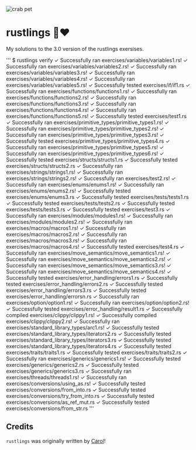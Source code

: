 ![crab pet](https://i.imgur.com/LbZJgmm.gif)

# rustlings 🦀❤️ 

My solutions to the 3.0 version of the rustlings exersises.

'''
$ rustlings verify
✓ Successfully ran exercises/variables/variables1.rs!
✓ Successfully ran exercises/variables/variables2.rs!
✓ Successfully ran exercises/variables/variables3.rs!
✓ Successfully ran exercises/variables/variables4.rs!
✓ Successfully ran exercises/variables/variables5.rs!
✓ Successfully tested exercises/if/if1.rs
✓ Successfully ran exercises/functions/functions1.rs!
✓ Successfully ran exercises/functions/functions2.rs!
✓ Successfully ran exercises/functions/functions3.rs!
✓ Successfully ran exercises/functions/functions4.rs!
✓ Successfully ran exercises/functions/functions5.rs!
✓ Successfully tested exercises/test1.rs
✓ Successfully ran exercises/primitive_types/primitive_types1.rs!
✓ Successfully ran exercises/primitive_types/primitive_types2.rs!
✓ Successfully ran exercises/primitive_types/primitive_types3.rs!
✓ Successfully tested exercises/primitive_types/primitive_types4.rs
✓ Successfully ran exercises/primitive_types/primitive_types5.rs!
✓ Successfully ran exercises/primitive_types/primitive_types6.rs!
✓ Successfully tested exercises/structs/structs1.rs
✓ Successfully tested exercises/structs/structs2.rs
✓ Successfully ran exercises/strings/strings1.rs!
✓ Successfully ran exercises/strings/strings2.rs!
✓ Successfully ran exercises/test2.rs!
✓ Successfully ran exercises/enums/enums1.rs!
✓ Successfully ran exercises/enums/enums2.rs!
✓ Successfully tested exercises/enums/enums3.rs
✓ Successfully tested exercises/tests/tests1.rs
✓ Successfully tested exercises/tests/tests2.rs
✓ Successfully tested exercises/tests/tests3.rs
✓ Successfully tested exercises/test3.rs
✓ Successfully ran exercises/modules/modules1.rs!
✓ Successfully ran exercises/modules/modules2.rs!
✓ Successfully ran exercises/macros/macros1.rs!
✓ Successfully ran exercises/macros/macros2.rs!
✓ Successfully ran exercises/macros/macros3.rs!
✓ Successfully ran exercises/macros/macros4.rs!
✓ Successfully tested exercises/test4.rs
✓ Successfully ran exercises/move_semantics/move_semantics1.rs!
✓ Successfully ran exercises/move_semantics/move_semantics2.rs!
✓ Successfully ran exercises/move_semantics/move_semantics3.rs!
✓ Successfully ran exercises/move_semantics/move_semantics4.rs!
✓ Successfully tested exercises/error_handling/errors1.rs
✓ Successfully tested exercises/error_handling/errors2.rs
✓ Successfully tested exercises/error_handling/errors3.rs
✓ Successfully tested exercises/error_handling/errorsn.rs
✓ Successfully ran exercises/option/option1.rs!
✓ Successfully ran exercises/option/option2.rs!
✓ Successfully tested exercises/error_handling/result1.rs
✓ Successfully compiled exercises/clippy/clippy1.rs!
✓ Successfully compiled exercises/clippy/clippy2.rs!
✓ Successfully ran exercises/standard_library_types/arc1.rs!
✓ Successfully tested exercises/standard_library_types/iterators2.rs
✓ Successfully tested exercises/standard_library_types/iterators3.rs
✓ Successfully tested exercises/standard_library_types/iterators4.rs
✓ Successfully tested exercises/traits/traits1.rs
✓ Successfully tested exercises/traits/traits2.rs
✓ Successfully ran exercises/generics/generics1.rs!
✓ Successfully tested exercises/generics/generics2.rs
✓ Successfully tested exercises/generics/generics3.rs
✓ Successfully ran exercises/threads/threads1.rs!
✓ Successfully ran exercises/conversions/using_as.rs!
✓ Successfully tested exercises/conversions/from_into.rs
✓ Successfully tested exercises/conversions/try_from_into.rs
✓ Successfully tested exercises/conversions/as_ref_mut.rs
✓ Successfully tested exercises/conversions/from_str.rs
'''

## Credits

`rustlings` was originally written by [Carol](https://github.com/carols10cents)!

